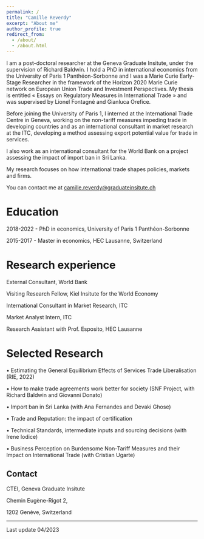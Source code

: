 ```yaml
---
permalink: /
title: "Camille Reverdy"
excerpt: "About me"
author_profile: true
redirect_from: 
  - /about/
  - /about.html
---
```


I am a post-doctoral researcher at the Geneva Graduate Insitute, under the supervision of Richard Baldwin. 
I hold a PhD in international economics from the University of Paris 1 Panthéon-Sorbonne and I was a Marie Curie Early-Stage Researcher in the framework of the Horizon 2020 Marie Curie network on European Union Trade and Investment Perspectives. 
My thesis is entitled « Essays on Regulatory Measures in International Trade » and was supervised by Lionel Fontagné and Gianluca Orefice. 

Before joining the University of Paris 1, I interned at the International Trade Centre in Geneva, working on the non-tariff measures impeding trade in developing countries and as an international consultant in market research at the ITC, developing a method assessing export potential value for trade in services. 

I also work as an international consultant for the World Bank on a project assessing the impact of import ban in Sri Lanka.

My research focuses on how international trade shapes policies, markets and firms.

You can contact me at camille.reverdy@graduateinsitute.ch

Education
======

2018-2022 - PhD in economics, University of Paris 1 Panthéon-Sorbonne

2015-2017 - Master in economics, HEC Lausanne, Switzerland

Research experience
======

External Consultant, World Bank

Visiting Research Fellow, Kiel Insitute for the World Economy

International Consultant in Market Research, ITC

Market Analyst Intern, ITC 

Research Assistant with Prof. Esposito, HEC Lausanne 


Selected Research
======

•	Estimating the General Equilibrium Effects of Services Trade Liberalisation (RIE, 2022)

•	How to make trade agreements work better for society (SNF Project, with Richard Baldwin and Giovanni Donato) 

•	Import ban in Sri Lanka (with Ana Fernandes and Devaki Ghose)

•	Trade and Reputation: the impact of certification 

•	Technical Standards, intermediate inputs and sourcing decisions (with Irene Iodice) 

•	Business Perception on Burdensome Non-Tariff Measures and their Impact on International Trade (with Cristian Ugarte) 


Contact
------
CTEI, Geneva Graduate Insitute

Chemin Eugène-Rigot 2, 

1202 Genève, Switzerland

------
Last update 04/2023 
